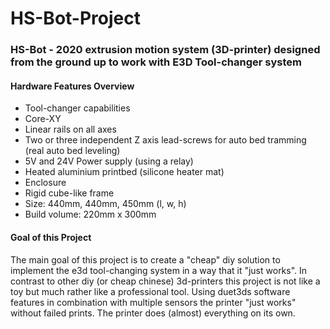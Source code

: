 # HS-Bot-Project
### HS-Bot - 2020 extrusion motion system (3D-printer) designed from the ground up to work with E3D Tool-changer system

#### Hardware Features Overview
- Tool-changer capabilities
- Core-XY
- Linear rails on all axes
- Two or three independent Z axis lead-screws for auto bed tramming (real auto bed leveling)
- 5V and 24V Power supply (using a relay)
- Heated aluminium printbed (silicone heater mat)
- Enclosure
- Rigid cube-like frame
- Size: 440mm, 440mm, 450mm (l, w, h)
- Build volume: 220mm x 300mm


#### Goal of this Project
The main goal of this project is to create a "cheap" diy solution to implement the e3d tool-changing system in a way that it "just works".
In contrast to other diy (or cheap chinese)  3d-printers this project is not like a toy but much rather like a professional tool. 
Using duet3ds software features in combination with multiple sensors the printer "just works" without failed prints. The printer does (almost) everything on its own.
